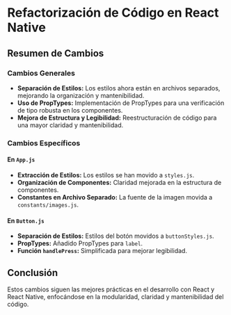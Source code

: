 # Refactorización de Código en React Native

## Resumen de Cambios

### Cambios Generales
- **Separación de Estilos:** Los estilos ahora están en archivos separados, mejorando la organización y mantenibilidad.
- **Uso de PropTypes:** Implementación de PropTypes para una verificación de tipo robusta en los componentes.
- **Mejora de Estructura y Legibilidad:** Reestructuración de código para una mayor claridad y mantenibilidad.

### Cambios Específicos

#### En `App.js`
- **Extracción de Estilos:** Los estilos se han movido a `styles.js`.
- **Organización de Componentes:** Claridad mejorada en la estructura de componentes.
- **Constantes en Archivo Separado:** La fuente de la imagen movida a `constants/images.js`.

#### En `Button.js`
- **Separación de Estilos:** Estilos del botón movidos a `buttonStyles.js`.
- **PropTypes:** Añadido PropTypes para `label`.
- **Función `handlePress`:** Simplificada para mejorar legibilidad.

## Conclusión
Estos cambios siguen las mejores prácticas en el desarrollo con React y React Native, enfocándose en la modularidad, claridad y mantenibilidad del código.
